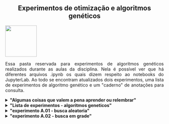 <h2 align="center"> Experimentos de otimização e algoritmos genéticos </h2>

<img src="https://user-images.githubusercontent.com/107013536/225460843-633e8f40-683f-4d8f-a420-c627d1d0a459.png" width="100" hight="100">

<p align="justify">
Essa pasta reservada para experimentos de algoritmos genéticos realizados durante as aulas da disciplina. Nela é possível ver que há diferentes arquivos .ipynb os quais dizem respeito ao notebooks do JupyterLab. Ao todo se encontram atualizados dois experimentos, uma lista de experimentos de algoritmo genético e um "caderno" de anotações para consulta.
</p>

<details><summary><b>"Algumas coisas que valem a pena aprender ou relembrar"</b></summary>
<p align="justify">
Como o próprio nome já esclarece, esse notebook nada mais é que uma lista de diferentes informações de código que podem ser consultados para relembrar como usá-los e para que servem, sendo uma ótima ferramenta de aprendizado, principalmente para quem tem dificuldade em programação. Diferentes módulos podem ser encontrados nessa lista, como 'random' e 'itertools', por exemplo.
</p>
</details>

<details><summary><b>"Lista de experimentos - algoritmos geneticos"</b></summary>
<p align="justify">
Estes são alguns exercícios para prática com algoritmos genéticos.
</p>
</details>

<details><summary><b>"experimento A.01 - busca aleatoria"</b></summary>
<p align="justify">

</p>
</details>

<details><summary><b>"experimento A.02 - busca em grade"</b></summary>
<p align="justify">

</p>
</details>
